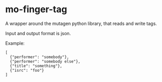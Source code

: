# mo-finger-tag

A wrapper around the mutagen python library, that reads and write tags.

Input and output format is json.

Example:

```
[
  {"performer": "somebody"},
  {"performer": "somebody else"},
  {"title": "something"},
  {"isrc": "foo"}
]
```
